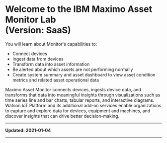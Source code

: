 # Welcome to the IBM Maximo Asset Monitor Lab<br>(Version: SaaS)
You will learn about Monitor's capabilities to:

* Connect devices
* Ingest data from devices
* Transform data into asset information
* Be alerted about which assets are not performing normally
* Create system summary and asset dashboard to view asset condition metrics and related asset operational data

Maximo Asset Monitor connects devices, ingests device data, and transforms that data into meaningful insights through 
visualizations such as time series line and bar charts, tabular reports, and interactive diagrams. Watson IoT Platform 
and its additional add-on services enable organizations to capture and explore data for devices, equipment and machines, 
and discover insights that can drive better decision-making.

---

**Updated: 2021-01-04**

---